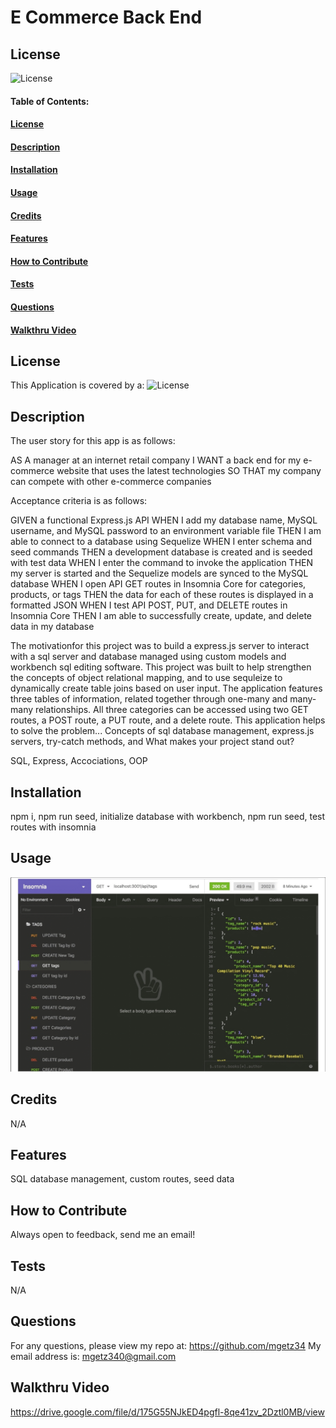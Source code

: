# E Commerce Back End

## License

![License](https://img.shields.io/badge/license-MIT-green)

#### Table of Contents:

#### [License](#license)

#### [Description](#description)

#### [Installation](#installation)

#### [Usage](#usage)

#### [Credits](#credits)

#### [Features](#features)

#### [How to Contribute](#contribute)

#### [Tests](#tests)

#### [Questions](#questions)

#### [Walkthru Video](#walkthru-video)

## License

This Application is covered by a: ![License](https://img.shields.io/badge/license-MIT-green)

## Description

The user story for this app is as follows:

AS A manager at an internet retail company
I WANT a back end for my e-commerce website that uses the latest technologies
SO THAT my company can compete with other e-commerce companies

Acceptance criteria is as follows:

GIVEN a functional Express.js API
WHEN I add my database name, MySQL username, and MySQL password to an environment variable file
THEN I am able to connect to a database using Sequelize
WHEN I enter schema and seed commands
THEN a development database is created and is seeded with test data
WHEN I enter the command to invoke the application
THEN my server is started and the Sequelize models are synced to the MySQL database
WHEN I open API GET routes in Insomnia Core for categories, products, or tags
THEN the data for each of these routes is displayed in a formatted JSON
WHEN I test API POST, PUT, and DELETE routes in Insomnia Core
THEN I am able to successfully create, update, and delete data in my database

The motivationfor this project was to build a express.js server to interact with a sql server and database managed using custom models and workbench sql editing software. 
This project was built to help strengthen the concepts of object relational mapping, and to use sequleize to dynamically create table joins based on user input. The application features 
three tables of information, related together through one-many and many-many relationships. All three categories can be accessed using two GET routes, a POST route, a PUT route, and a delete route. 
This application helps to solve the problem...
Concepts of sql database management, express.js servers, try-catch methods, and 
What makes your project stand out?

SQL, Express, Accociations, OOP

## Installation

npm i, npm run seed, initialize database with workbench, npm run seed, test routes with insomnia

## Usage

![insomnia example](assets/Screenshot%202022-12-07%20212217.png)

## Credits

N/A

## Features

SQL database management, custom routes, seed data

## How to Contribute

Always open to feedback, send me an email!

## Tests

N/A

## Questions

For any questions, please view my repo at: https://github.com/mgetz34
My email address is: mgetz340@gmail.com

## Walkthru Video

https://drive.google.com/file/d/175G55NJkED4pgfl-8qe41zv_2Dztl0MB/view
